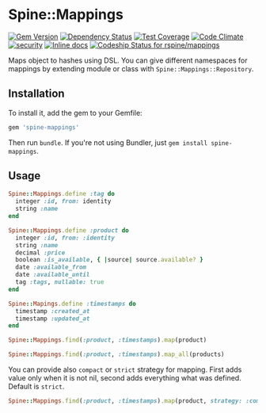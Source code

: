 # Spine::Mappings

[![Gem Version](https://badge.fury.io/rb/spine-mappings.svg)](http://badge.fury.io/rb/spine-mappings)
[![Dependency Status](https://gemnasium.com/rspine/mappings.svg)](https://gemnasium.com/rspine/mappings)
[![Test Coverage](https://codeclimate.com/github/rspine/mappings/badges/coverage.svg)](https://codeclimate.com/github/rspine/mappings/coverage)
[![Code Climate](https://codeclimate.com/github/rspine/mappings/badges/gpa.svg)](https://codeclimate.com/github/rspine/mappings)
[![security](https://hakiri.io/github/rspine/mappings/master.svg)](https://hakiri.io/github/rspine/mappings/master)
[![Inline docs](http://inch-ci.org/github/rspine/mappings.svg?branch=master)](http://inch-ci.org/github/rspine/mappings)
[![Codeship Status for rspine/mappings](https://codeship.com/projects/90a03900-e41c-0132-2cdb-16773c71d38d/status?branch=master)](https://codeship.com/projects/81788)

Maps object to hashes using DSL. You can give different namespaces for mappings
by extending module or class with `Spine::Mappings::Repository`.

## Installation

To install it, add the gem to your Gemfile:

```ruby
gem 'spine-mappings'
```

Then run `bundle`. If you're not using Bundler, just `gem install spine-mappings`.

## Usage

```ruby
Spine::Mappings.define :tag do
  integer :id, from: identity
  string :name
end

Spine::Mappings.define :product do
  integer :id, from: :identity
  string :name
  decimal :price
  boolean :is_available, { |source| source.available? }
  date :available_from
  date :available_until
  tag :tags, nullable: true
end

Spine::Mapings.define :timestamps do
  timestamp :created_at
  timestamp :updated_at
end

Spine::Mappings.find(:product, :timestamps).map(product)

Spine::Mappings.find(:product, :timestamps).map_all(products)
```

You can provide also `compact` or `strict` strategy for mapping. First adds
value only when it is not nil, second adds everything what was defined. Default
is `strict`.

```ruby
Spine::Mappings.find(:product, :timestamps).map(product, strategy: :compact)
```
